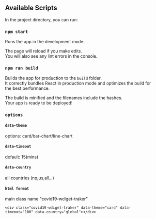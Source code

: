 

## Available Scripts

In the project directory, you can run:

### `npm start`

Runs the app in the development mode.

The page will reload if you make edits.<br />
You will also see any lint errors in the console.


### `npm run build`

Builds the app for production to the `build` folder.<br />
It correctly bundles React in production mode and optimizes the build for the best performance.

The build is minified and the filenames include the hashes.<br />
Your app is ready to be deployed!

### `options`

#### `data-theme`

options: card/bar-chart/line-chart

#### `data-timeout`

default: 15(mins)

#### `data-country`

all countries
(np,us,all...)

#### `html format`

main class name "covid19-wdiget-traker"

`<div class="covid19-wdiget-traker" data-theme="card" data-timeout="100" data-country="global"></div>`

